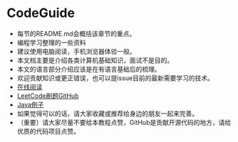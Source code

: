 # CodeGuide

+ 每节的README.md会概括该章节的重点。
+ 编程学习整理的一些资料
+ 建议使用电脑阅读，手机浏览器体验一般。
+ 本文档主要是介绍各类计算机基础知识，面试不是目的。
+ 本文的语言部分介绍应该是在有语言基础后的梳理。
+ 欢迎贡献知识或更正错误，也可以提issue目前的最新需要学习的技术。
+ [在线阅读](https://dangoyear.github.io/CodeGuide)
+ [LeetCode刷题GitHub](https://github.com/DangOYear/LeetCodeJava)
+ [Java例子](https://github.com/DangOYear/JavaExample)
+ 如果觉得可以的话，请大家收藏或推荐给身边的朋友一起来完善。
+ （重要）请大家尽量不要给本教程点赞，GitHub是贡献开源代码的地方，请给优质的代码项目点赞。

